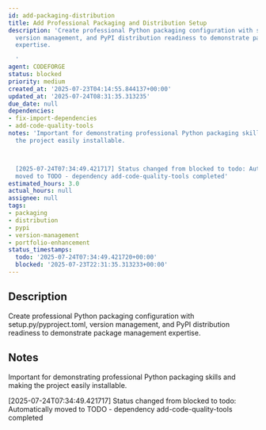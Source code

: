 ```yaml
---
id: add-packaging-distribution
title: Add Professional Packaging and Distribution Setup
description: 'Create professional Python packaging configuration with setup.py/pyproject.toml,
  version management, and PyPI distribution readiness to demonstrate package management
  expertise.

  '
agent: CODEFORGE
status: blocked
priority: medium
created_at: '2025-07-23T04:14:55.844137+00:00'
updated_at: '2025-07-24T08:31:35.313235'
due_date: null
dependencies:
- fix-import-dependencies
- add-code-quality-tools
notes: 'Important for demonstrating professional Python packaging skills and making
  the project easily installable.



  [2025-07-24T07:34:49.421717] Status changed from blocked to todo: Automatically
  moved to TODO - dependency add-code-quality-tools completed'
estimated_hours: 3.0
actual_hours: null
assignee: null
tags:
- packaging
- distribution
- pypi
- version-management
- portfolio-enhancement
status_timestamps:
  todo: '2025-07-24T07:34:49.421720+00:00'
  blocked: '2025-07-23T22:31:35.313233+00:00'
---
```


## Description

Create professional Python packaging configuration with setup.py/pyproject.toml, version management, and PyPI distribution readiness to demonstrate package management expertise.


## Notes

Important for demonstrating professional Python packaging skills and making the project easily installable.


[2025-07-24T07:34:49.421717] Status changed from blocked to todo: Automatically moved to TODO - dependency add-code-quality-tools completed

